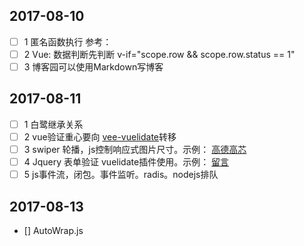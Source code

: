 
## 2017-08-10
 - [ ] 1 匿名函数执行
   参考： 
 - [ ] 2 Vue: 数据判断先判断 v-if="scope.row && scope.row.status == 1"
 - [ ] 3 博客园可以使用Markdown写博客

## 2017-08-11
 - [ ] 1 白鹭继承关系
 - [ ] 2 vue验证重心要向 [vee-vuelidate](https://github.com/baianat/vee-validate)转移
 - [ ] 3 swiper 轮播，js控制响应式图片尺寸。示例： [高德高芯](http://gst.gst-ir.com/product/detail/id/33.html)
 - [ ] 4 Jquery 表单验证 vuelidate插件使用。示例： [留言](http://gst.gst-ir.com/Service/science/mid/21.html#43)
 - [ ] 5 js事件流，闭包。事件监听。radis。nodejs排队

## 2017-08-13
 - [] AutoWrap.js
